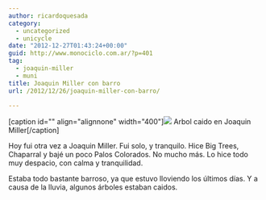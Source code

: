 ```yaml
---
author: ricardoquesada
category:
  - uncategorized
  - unicycle
date: "2012-12-27T01:43:24+00:00"
guid: http://www.monociclo.com.ar/?p=401
tag:
  - joaquin-miller
  - muni
title: Joaquin Miller con barro
url: /2012/12/26/joaquin-miller-con-barro/

---
```

\[caption id="" align="alignnone" width="400"\]![](https://lh3.googleusercontent.com/-Cq8-PR8-xTg/UNumsAnz03I/AAAAAAAArAw/VDC0iLxNczw/s400/IMG_2058.JPG) Arbol caido en Joaquin Miller\[/caption\]

Hoy fui otra vez a Joaquin Miller. Fui solo, y tranquilo. Hice Big Trees, Chaparral y bajé un poco Palos Colorados. No mucho más. Lo hice todo muy despacio, con calma y tranquilidad.

Estaba todo bastante barroso, ya que estuvo lloviendo los últimos días. Y a causa de la lluvia, algunos árboles estaban caidos.
